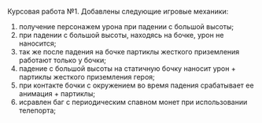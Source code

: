 Курсовая работа №1. 
Добавлены следующие игровые механики:
1) получение персонажем урона при падении с большой высоты;
2) при падении с большой высоты, находясь на бочке, урон не наносится;
3) так же после падения на бочке партиклы жесткого приземления работают только у бочки;
4) падение с большой высоты на статичную бочку наносит урон + партиклы жесткого приземления героя;
5) при контакте бочки с окружением во время падения срабатывает ее анимация + партиклы;
6) исравлен баг с периодическим спавном монет при использовании телепорта;

